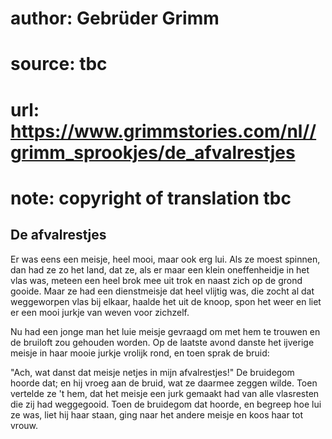 # author: Gebrüder Grimm
# source: tbc
# url: https://www.grimmstories.com/nl//grimm_sprookjes/de_afvalrestjes
# note: copyright of translation tbc

## De afvalrestjes 

Er was eens een meisje, heel mooi, maar ook erg lui. Als ze moest
spinnen, dan had ze zo het land, dat ze, als er maar een klein
oneffenheidje in het vlas was, meteen een heel brok mee uit trok en
naast zich op de grond gooide. Maar ze had een dienstmeisje dat heel
vlijtig was, die zocht al dat weggeworpen vlas bij elkaar, haalde het
uit de knoop, spon het weer en liet er een mooi jurkje van weven voor
zichzelf.

Nu had een jonge man het luie meisje gevraagd om met hem te trouwen en
de bruiloft zou gehouden worden. Op de laatste avond danste het ijverige
meisje in haar mooie jurkje vrolijk rond, en toen sprak de bruid:

"Ach, wat danst dat meisje netjes
in mijn afvalrestjes!"
De bruidegom hoorde dat; en hij vroeg aan de bruid, wat ze daarmee
zeggen wilde. Toen vertelde ze 't hem, dat het meisje een jurk gemaakt
had van alle vlasresten die zij had weggegooid. Toen de bruidegom dat
hoorde, en begreep hoe lui ze was, liet hij haar staan, ging naar het
andere meisje en koos haar tot vrouw.
